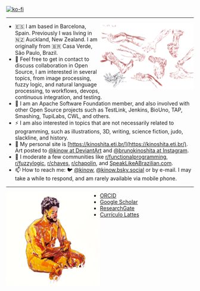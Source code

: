 [![ko-fi](https://ko-fi.com/img/githubbutton_sm.svg)](https://ko-fi.com/X8X1618T2)

<hr />

<img src="https://raw.githubusercontent.com/kinow/kinow/master/255.png" alt="Sketches of hands and feed" width="50%" align="right" />

- 🇪🇸 I am based in Barcelona, Spain. Previously I was living in 🇳🇿 Auckland, New Zealand. I am originally from 🇧🇷 Casa Verde, São Paulo, Brazil.
- 👯 Feel free to get in contact to discuss collaboration in Open Source, I am interested in several topics, from image processing, fuzzy logic, and natural language processing, to workflows, devops, continuous integration, and testing.
- 🌱 I am an Apache Software Foundation member, and also involved with other Open Source projects such as TestLink, Jenkins, BioUno, TAP, Smashing, TupiLabs, CWL, and others.
- ⚡ I am also interested in topics that are not necessarily related to programming, such as illustrations, 3D, writing, science fiction, judo, slackline, and history.
- 📖 My personal site is [https://kinoshita.eti.br/](https://kinoshita.eti.br/). Art posted to [@kinow at DeviantArt](https://www.deviantart.com/kinow) and [@brunokinoshita at Instagram](https://www.instagram.com/brunokinoshita/).
- 🤖 I moderate a few communities like [r/functionalprogramming](https://old.reddit.com/r/functionalprogramming/), [r/fuzzylogic](https://www.reddit.com/r/fuzzylogic/), [r/chaves](https://old.reddit.com/r/chaves/), [r/chapolin](https://old.reddit.com/r/chapolin/), and [SpeakLikeABrazilian.com](speaklikeabrazilian.com/).
- 📫 How to reach me: 🐦 [@kinow](https://twitter.com/kinow/), [@kinow.bsky.social](https://bsky.app/profile/kinow.bsky.social) or by e-mail. I may take a while to respond, and am rarely available via mobile phone.

<hr />

<img src="https://raw.githubusercontent.com/kinow/kinow/master/homem_sentado_01.webp" alt="Sketches of hands and feed" width="50%" align="left" />

* [ORCID](https://orcid.org/0000-0001-8250-4074)
* [Google Scholar](https://scholar.google.com/citations?user=9ipmigEAAAAJ&hl=en)
* [ResearchGate](https://www.researchgate.net/profile/Bruno_De_Paula_Kinoshita)
* [Currículo Lattes](http://lattes.cnpq.br/8666082096927948)
